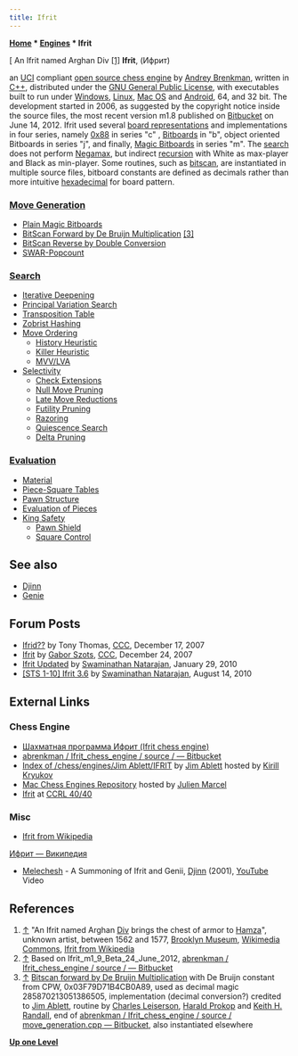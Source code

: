```yaml
---
title: Ifrit
---
```

**[Home](Home "Home") \* [Engines](Engines "Engines") \* Ifrit**



[ An Ifrit named Arghan Div <a id="cite-note-1" href="#cite-ref-1">[1]</a>
**Ifrit**, (Ифрит)  

an [UCI](UCI "UCI") compliant [open source chess engine](Category:Open_Source "Category:Open Source") by [Andrey Brenkman](index.php?title=Andrey_Brenkman&action=edit&redlink=1 "Andrey Brenkman (page does not exist)"), written in [C++](Cpp "Cpp"), distributed under the [GNU General Public License](Free_Software_Foundation#GPL "Free Software Foundation"), with executables built to run under [Windows](Windows "Windows"), [Linux](Linux "Linux"), [Mac OS](Mac_OS "Mac OS") and [Android](Android "Android"), 64, and 32 bit. 
The development started in 2006, as suggested by the copyright notice inside the source files, the most recent version m1.8 published on [Bitbucket](https://en.wikipedia.org/wiki/Bitbucket) on June 14, 2012. Ifrit used several [board representations](Board_Representation "Board Representation") and implementations in four series, namely [0x88](0x88 "0x88") in series "c" , [Bitboards](Bitboards "Bitboards") in "b", object oriented Bitboards in series "j", and finally, [Magic Bitboards](Magic_Bitboards "Magic Bitboards") in series "m". The [search](Search "Search") does not perform [Negamax](Negamax "Negamax"), but indirect [recursion](Recursion "Recursion") with White as max-player and Black as min-player. Some routines, such as [bitscan](BitScan "BitScan"), are instantiated in multiple source files, bitboard constants are defined as decimals rather than more intuitive [hexadecimal](https://en.wikipedia.org/wiki/Hexadecimal) for board pattern. 



### [Move Generation](Move_Generation "Move Generation")


* [Plain Magic Bitboards](Magic_Bitboards#Plain "Magic Bitboards")
* [BitScan Forward by De Bruijn Multiplication](BitScan#DeBruijnMultiplation "BitScan") <a id="cite-note-3" href="#cite-ref-3">[3]</a>
* [BitScan Reverse by Double Conversion](BitScan#DoubleConversionBSR "BitScan")
* [SWAR-Popcount](Population_Count#SWARPopcount "Population Count")


### [Search](Search "Search")


* [Iterative Deepening](Iterative_Deepening "Iterative Deepening")
* [Principal Variation Search](Principal_Variation_Search "Principal Variation Search")
* [Transposition Table](Transposition_Table "Transposition Table")
* [Zobrist Hashing](Zobrist_Hashing "Zobrist Hashing")
* [Move Ordering](Move_Ordering "Move Ordering")
	+ [History Heuristic](History_Heuristic "History Heuristic")
	+ [Killer Heuristic](Killer_Heuristic "Killer Heuristic")
	+ [MVV/LVA](MVV-LVA "MVV-LVA")
* [Selectivity](Selectivity "Selectivity")
	+ [Check Extensions](Check_Extensions "Check Extensions")
	+ [Null Move Pruning](Null_Move_Pruning "Null Move Pruning")
	+ [Late Move Reductions](Late_Move_Reductions "Late Move Reductions")
	+ [Futility Pruning](Futility_Pruning "Futility Pruning")
	+ [Razoring](Razoring "Razoring")
	+ [Quiescence Search](Quiescence_Search "Quiescence Search")
	+ [Delta Pruning](Delta_Pruning "Delta Pruning")


### [Evaluation](Evaluation "Evaluation")


* [Material](Material "Material")
* [Piece-Square Tables](Piece-Square_Tables "Piece-Square Tables")
* [Pawn Structure](Pawn_Structure "Pawn Structure")
* [Evaluation of Pieces](Evaluation_of_Pieces "Evaluation of Pieces")
* [King Safety](King_Safety "King Safety")
	+ [Pawn Shield](King_Safety#PawnShield "King Safety")
	+ [Square Control](King_Safety#SquareControl "King Safety")


## See also


* [Djinn](Djinn "Djinn")
* [Genie](Genie "Genie")


## Forum Posts


* [Ifrid??](http://www.talkchess.com/forum/viewtopic.php?t=18427) by Tony Thomas, [CCC](CCC "CCC"), December 17, 2007
* [Ifrit](http://www.talkchess.com/forum/viewtopic.php?t=18525) by [Gabor Szots](Gabor_Szots "Gabor Szots"), [CCC](CCC "CCC"), December 24, 2007
* [Ifrit Updated](http://www.talkchess.com/forum/viewtopic.php?t=32163) by [Swaminathan Natarajan](Swaminathan_Natarajan "Swaminathan Natarajan"), January 29, 2010
* [[STS 1-10] Ifrit 3.6](http://www.talkchess.com/forum/viewtopic.php?t=35800) by [Swaminathan Natarajan](Swaminathan_Natarajan "Swaminathan Natarajan"), August 14, 2010


## External Links


### Chess Engine


* [Шахматная программа Ифрит (Ifrit chess engine)](http://alphagameset.xyz/ifrit/ifrit_chess_engine.html)
* [abrenkman / Ifrit\_chess\_engine / source / — Bitbucket](https://bitbucket.org/abrenkman/ifrit_chess_engine/src/default/)
* [Index of /chess/engines/Jim Ablett/IFRIT](http://kirr.homeunix.org/chess/engines/Jim%20Ablett/IFRIT/) by [Jim Ablett](Jim_Ablett "Jim Ablett") hosted by [Kirill Kryukov](Kirill_Kryukov "Kirill Kryukov")
* [Mac Chess Engines Repository](http://julien.marcel.free.fr/macchess/Chess_on_Mac/Engines.html) hosted by [Julien Marcel](Julien_Marcel "Julien Marcel")
* [Ifrit](http://www.computerchess.org.uk/ccrl/4040/cgi/compare_engines.cgi?family=Ifrit&print=Rating+list&print=Results+table&print=LOS+table&print=Ponder+hit+table&print=Eval+difference+table&print=Comopp+gamenum+table&print=Overlap+table&print=Score+with+common+opponents) at [CCRL 40/40](CCRL "CCRL")


### Misc


* [Ifrit from Wikipedia](https://en.wikipedia.org/wiki/Ifrit)


 [Ифрит — Википедия](https://ru.wikipedia.org/wiki/%D0%98%D1%84%D1%80%D0%B8%D1%82)
* [Melechesh](https://en.wikipedia.org/wiki/Melechesh) - A Summoning of Ifrit and Genii, [Djinn](https://en.wikipedia.org/wiki/Djinn_(album)) (2001), [YouTube](https://en.wikipedia.org/wiki/YouTube) Video


 
## References


1. <a id="cite-ref-1" href="#cite-note-1">↑</a> "An Ifrit named Arghan [Div](https://en.wikipedia.org/wiki/Daeva) brings the chest of armor to [Hamza](https://en.wikipedia.org/wiki/Hamzanama)", unknown artist, between 1562 and 1577, [Brooklyn Museum](https://en.wikipedia.org/wiki/Brooklyn_Museum), [Wikimedia Commons](https://en.wikipedia.org/wiki/Wikimedia_Commons), [Ifrit from Wikipedia](https://en.wikipedia.org/wiki/Ifrit)
2. <a id="cite-ref-2" href="#cite-note-2">↑</a> Based on Ifrit\_m1\_9\_Beta\_24\_June\_2012, [abrenkman / Ifrit\_chess\_engine / source / — Bitbucket](https://bitbucket.org/abrenkman/ifrit_chess_engine/src/default/)
3. <a id="cite-ref-3" href="#cite-note-3">↑</a> [Bitscan forward by De Bruijn Multiplication](BitScan#DeBruijnMultiplation "BitScan") with De Bruijn constant from CPW, 0x03F79D71B4CB0A89, used as decimal magic 285870213051386505, implementation (decimal conversion?) credited to [Jim Ablett](Jim_Ablett "Jim Ablett"), routine by [Charles Leiserson](Charles_Leiserson "Charles Leiserson"), [Harald Prokop](Harald_Prokop "Harald Prokop") and [Keith H. Randall](Keith_H._Randall "Keith H. Randall"), end of [abrenkman / Ifrit\_chess\_engine / source / move\_generation.cpp — Bitbucket](https://bitbucket.org/abrenkman/ifrit_chess_engine/src/159ff9cab144e4fb6d63f208550566b3d2ed4f81/move_generation.cpp?fileviewer=file-view-default), also instantiated elsewhere

**[Up one Level](Engines "Engines")**







 
